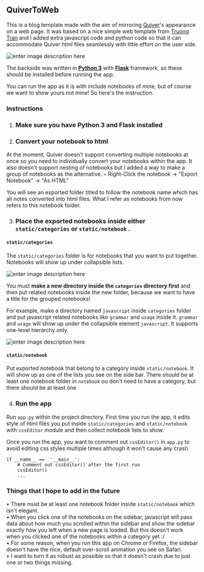 <h2>QuiverToWeb</h2>


This is a blog template made with the aim of mirroring [Quiver](https://happenapps.com/%29)'s appearance on a web page. It was based on a nice simple web template from [Truong Tran](https://codepen.io/truongtx-ccvn/pen/qLXGKV) and I added extra javascript code and python code so that it can accommodate Quiver html files seamlessly with little effort on the user side.

![enter image description here](https://i.imgur.com/FLkHTu0.gif)

The backside was written in <b>[Python 3](https://www.python.org/downloads/)</b> with <b>[Flask](http://flask.palletsprojects.com/en/1.1.x/installation/#install-flask)</b> framework, so these should be installed before running the app. 

You can run the app as it is with include notebooks of mine, but of course we want to show yours not mine! So here's the instruction.

###  Instructions

1. ### Make sure you have Python 3 and Flask installed

2. ### Convert your notebook to html 

At the moment, Quiver doesn't support converting multiple notebooks at once so you need to individually convert your notebooks within the app. It also doesn't support nesting of notebooks but I added a way to make a group of notebooks as the alternative.
◦ Right-Click the notebook → "Export Notebook" → "As HTML" <br /> 

You will see an exported folder titled to follow the notebook name which has all notes converted into html files. What I refer as notebooks from now refers to this notebook folder.

3. ### Place the exported notebooks inside either `static/categories` or `static/notebook` .
#### `static/categories`

The `static/categories` folder is for notebooks that you want to put together. Notebooks will show up under collapsible lists.


![enter image description here](https://i.imgur.com/6qiROvQ.gif)


You must <b>make a new directory inside the `categories` directory first</b> and then put related notebooks inside the new folder, because we want to have a title for the grouped notebooks! 

For example, make a directory named `javascript` inside `categories` folder and put javascript related notebooks like `grammar` and `usage` inside it.  `grammar` and `usage` will show up under the collapsible element `javascript`. It supports one-level hierarchy only.


![enter image description here](https://i.imgur.com/3qAb98d.png)

#### `static/notebook`
	

Put exported notebook that belong to a category inside `static/notebook`. It will show up as one of the lists you see on the side bar. There should be at least one notebook folder in `notebook` ou don't need to have a category, but there should be at least one 
 
4. ### Run the app

Run `app.py` within the project directory. First time you run the app, it edits style of html files you put inside `static/categories` and `static/notebook` with `cssEditor` module and then collect notebook lists to show. 

Once you run the app, you want to comment out  `cssEditor()`   in `app.py` to avoid editing css styles multiple times although it won't cause any crash.

```
if __name__ ==  '__main__':
	# Comment out cssEditor() after the first run
	cssEditor()
	...
```

### Things that I hope to add in the future

• There must be at least one notebook folder inside `static/notebook` which isn't elegant. <br />
• When you click one of the notebooks on the sidebar, javascript will pass data about how much you scrolled within the sidebar and show the sidebar exactly how you left when a new page is loaded. But this doesn't work when you clicked one of the notebooks within a category yet :/ <br />
• For some reason, when you run this app on Chrome or Firefox, the sidebar doesn't have the nice, default over-scroll animation you see on Safari. <br />
• I want to turn it as robust as possible so that it doesn't crash due to just one or two things missing.  <br />
